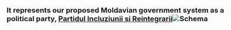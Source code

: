 ### It represents our proposed Moldavian government system as a political party, [Partidul Incluziunii si Reintegrarii](https://t.me/md_pir)![Schema](https://github.com/digital-tree-democracy/.github/blob/main/profile/schema.png)
